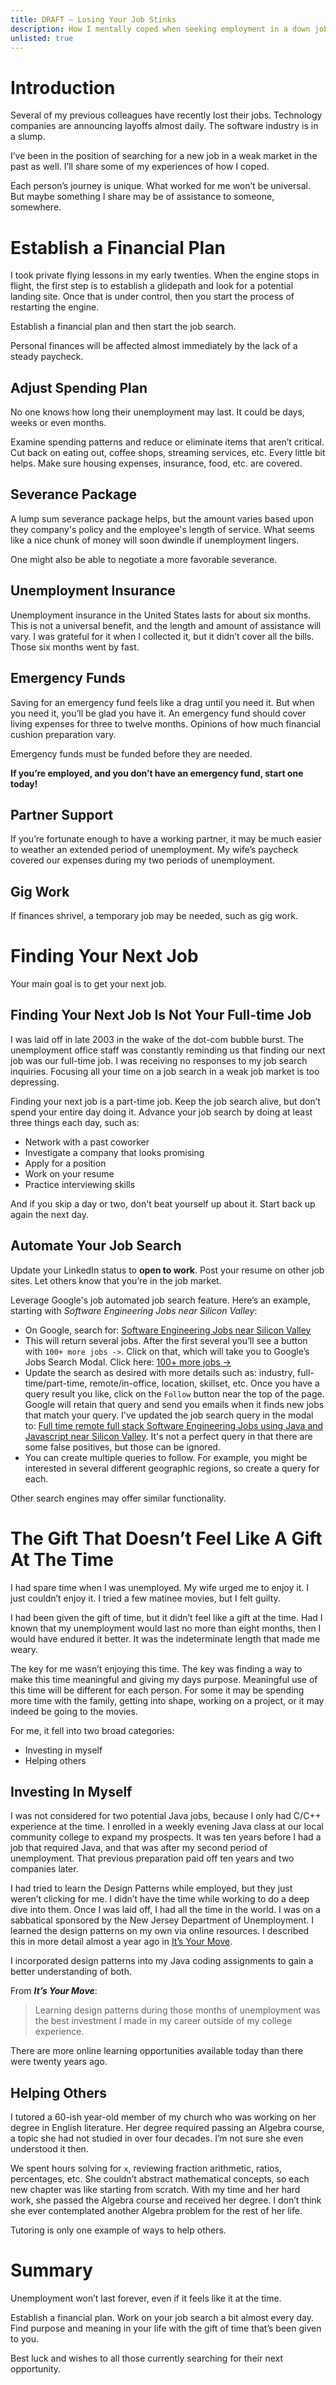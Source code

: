 ```yaml
---
title: DRAFT – Losing Your Job Stinks
description: How I mentally coped when seeking employment in a down job market
unlisted: true
---
```


# Introduction
Several of my previous colleagues have recently lost their jobs. Technology companies are announcing layoffs almost daily. The software industry is in a slump.

I’ve been in the position of searching for a new job in a weak market in the past as well. I’ll share some of my experiences of how I coped.

Each person’s journey is unique. What worked for me won’t be universal. But maybe something I share may be of assistance to someone, somewhere.

# Establish a Financial Plan
I took private flying lessons in my early twenties. When the engine stops in flight, the first step is to establish a glidepath and look for a potential landing site. Once that is under control, then you start the process of restarting the engine.

Establish a financial plan and then start the job search.

Personal finances will be affected almost immediately by the lack of a steady paycheck.

## Adjust Spending Plan
No one knows how long their unemployment may last. It could be days, weeks or even months.

Examine spending patterns and reduce or eliminate items that aren’t critical. Cut back on eating out, coffee shops, streaming services, etc. Every little bit helps. Make sure housing expenses, insurance, food, etc. are covered.

## Severance Package
A lump sum severance package helps, but the amount varies based upon they company's policy and the employee's length of service. What seems like a nice chunk of money will soon dwindle if unemployment lingers.

One might also be able to negotiate a more favorable severance.

## Unemployment Insurance
Unemployment insurance in the United States lasts for about six months. This is not a universal benefit, and the length and amount of assistance will vary. I was grateful for it when I collected it, but it didn’t cover all the bills. Those six months went by fast. 

## Emergency Funds
Saving for an emergency fund feels like a drag until you need it. But when you need it, you’ll be glad you have it.
An emergency fund should cover living expenses for three to twelve months. Opinions of how much financial cushion preparation vary.

Emergency funds must be funded before they are needed.

__If you’re employed, and you don’t have an emergency fund, start one today!__ 

## Partner Support
If you’re fortunate enough to have a working partner, it may be much easier to weather an extended period of unemployment. My wife’s paycheck covered our expenses during my two periods of unemployment.

## Gig Work
If finances shrivel, a temporary job may be needed, such as gig work.

# Finding Your Next Job
Your main goal is to get your next job.

## Finding Your Next Job Is Not Your Full-time Job
I was laid off in late 2003 in the wake of the dot-com bubble burst. The unemployment office staff was constantly reminding us that finding our next job was our full-time job. I was receiving no responses to my job search inquiries. Focusing all your time on a job search in a weak job market is too depressing.

Finding your next job is a part-time job. Keep the job search alive, but don’t spend your entire day doing it. Advance your job search by doing at least three things each day, such as:
* Network with a past coworker
* Investigate a company that looks promising
* Apply for a position
* Work on your resume
* Practice interviewing skills

And if you skip a day or two, don't beat yourself up about it. Start back up again the next day.

## Automate Your Job Search
Update your LinkedIn status to __open to work__. Post your resume on other job sites. Let others know that you’re in the job market.

Leverage Google's job automated job search feature. Here’s an example, starting with _Software Engineering Jobs near Silicon Valley_:
* On Google, search for: [Software Engineering Jobs near Silicon Valley](https://www.google.com/search?q=Software+Engineering+Jobs+near+Silicon+Valley&sca_esv=d2a4c35c63dffda7&sxsrf=ADLYWIJCt4VfFMUUWAUm1xHdcI9nw5x0cQ%3A1722888922027&source=hp&ei=2TKxZp7-O5C3ptQP8YP34AQ&iflsig=AL9hbdgAAAAAZrFA6mu06fY1h2sur-6wmIiLx3XGB1n0&ved=0ahUKEwjezrqx1d6HAxWQm4kEHfHBHUwQ4dUDCBk&uact=5&oq=Software+Engineering+Jobs+near+Silicon+Valley&gs_lp=Egdnd3Mtd2l6Ii1Tb2Z0d2FyZSBFbmdpbmVlcmluZyBKb2JzIG5lYXIgU2lsaWNvbiBWYWxsZXkyBhAAGBYYHjILEAAYgAQYhgMYigUyCxAAGIAEGIYDGIoFMggQABiABBiiBDIIEAAYgAQYogRIoQdQlgJYlgJwAXgAkAEAmAGHAaABhwGqAQMwLjG4AQPIAQD4AQL4AQGYAgKgApwBqAIKwgIHECMYJxjqApgDDJIHAzEuMaAHhQQ&sclient=gws-wiz&jbr=sep:0)
* This will return several jobs. After the first several you’ll see a button with `100+ more jobs ->`. Click on that, which will take you to Google’s Jobs Search Modal. Click here: [100+ more jobs ->](https://www.google.com/search?q=Software%20Engineering%20Jobs%20near%20Silicon%20Valley&sca_esv=d2a4c35c63dffda7&sxsrf=ADLYWIJCt4VfFMUUWAUm1xHdcI9nw5x0cQ%3A1722888922027&source=hp&ei=2TKxZp7-O5C3ptQP8YP34AQ&iflsig=AL9hbdgAAAAAZrFA6mu06fY1h2sur-6wmIiLx3XGB1n0&ved=2ahUKEwimpPuy1d6HAxWCrYkEHY83Bv4Q3L8LegQIHhAK&uact=5&oq=Software%20Engineering%20Jobs%20near%20Silicon%20Valley&gs_lp=Egdnd3Mtd2l6Ii1Tb2Z0d2FyZSBFbmdpbmVlcmluZyBKb2JzIG5lYXIgU2lsaWNvbiBWYWxsZXkyBhAAGBYYHjILEAAYgAQYhgMYigUyCxAAGIAEGIYDGIoFMggQABiABBiiBDIIEAAYgAQYogRIoQdQlgJYlgJwAXgAkAEAmAGHAaABhwGqAQMwLjG4AQPIAQD4AQL4AQGYAgKgApwBqAIKwgIHECMYJxjqApgDDJIHAzEuMaAHhQQ&sclient=gws-wiz&jbr=sep:0&udm=8)
* Update the search as desired with more details such as: industry, full-time/part-time, remote/in-office, location, skillset, etc. Once you have a query result you like, click on the `Follow` button near the top of the page. Google will retain that query and send you emails when it finds new jobs that match your query. I've updated the job search query in the modal to: [Full time remote full stack Software Engineering Jobs using Java and Javascript near Silicon Valley](https://www.google.com/search?q=Full+time+remote+full+stack+Software+Engineering+Jobs+using+Java+and+Javascript+near+Silicon+Valley&sca_esv=d2a4c35c63dffda7&udm=8&sxsrf=ADLYWIIXQguXg9CQtrUFIVf6WVEuUcyJrg%3A1723317324481&ei=TLy3Zvz1HM-z5NoPwYzUuQs&ved=0ahUKEwj8y9enkeuHAxXPGVkFHUEGNbcQ4dUDCBA&uact=5&oq=Full+time+remote+full+stack+Software+Engineering+Jobs+using+Java+and+Javascript+near+Silicon+Valley&gs_lp=Egxnd3Mtd2l6LXNlcnAiY0Z1bGwgdGltZSByZW1vdGUgZnVsbCBzdGFjayBTb2Z0d2FyZSBFbmdpbmVlcmluZyBKb2JzIHVzaW5nIEphdmEgYW5kIEphdmFzY3JpcHQgbmVhciBTaWxpY29uIFZhbGxleUgAUABYAHAAeACQAQCYAQCgAQCqAQC4AQPIAQD4AQGYAgCgAgCYAwCSBwCgBwA&sclient=gws-wiz-serp&jbr=sep:0). It's not a perfect query in that there are some false positives, but those can be ignored.
* You can create multiple queries to follow. For example, you might be interested in several different geographic regions, so create a query for each.

Other search engines may offer similar functionality.

# The Gift That Doesn’t Feel Like A Gift At The Time
I had spare time when I was unemployed. My wife urged me to enjoy it. I just couldn’t enjoy it. I tried a few matinee movies, but I felt guilty.

I had been given the gift of time, but it didn’t feel like a gift at the time. Had I known that my unemployment would last no more than eight months, then I would have endured it better. It was the indeterminate length that made me weary.

The key for me wasn’t enjoying this time. The key was finding a way to make this time meaningful and giving my days purpose. Meaningful use of this time will be different for each person. For some it may be spending more time with the family, getting into shape, working on a project, or it may indeed be going to the movies.

For me, it fell into two broad categories:
* Investing in myself
* Helping others

## Investing In Myself
I was not considered for two potential Java jobs, because I only had C/C++ experience at the time. I enrolled in a weekly evening Java class at our local community college to expand my prospects. It was ten years before I had a job that required Java, and that was after my second period of unemployment. That previous preparation paid off ten years and two companies later.

I had tried to learn the Design Patterns while employed, but they just weren’t clicking for me. I didn’t have the time while working to do a deep dive into them. Once I was laid off, I had all the time in the world. I was on a sabbatical sponsored by the New Jersey Department of Unemployment. I learned the design patterns on my own via online resources. I described this in more detail almost a year ago in [It’s Your Move](https://jhumelsine.github.io/2023/08/24/its-your-move.html).

I incorporated design patterns into my Java coding assignments to gain a better understanding of both.

From ___It’s Your Move___:
>Learning design patterns during those months of unemployment was the best investment I made in my career outside of my college experience.

There are more online learning opportunities available today than there were twenty years ago.

## Helping Others
I tutored a 60-ish year-old member of my church who was working on her degree in English literature. Her degree required passing an Algebra course, a topic she had not studied in over four decades. I’m not sure she even understood it then.

We spent hours solving for `x`, reviewing fraction arithmetic, ratios, percentages, etc. She couldn’t abstract mathematical concepts, so each new chapter was like starting from scratch. With my time and her hard work, she passed the Algebra course and received her degree. I don’t think she ever contemplated another Algebra problem for the rest of her life.

Tutoring is only one example of ways to help others.

# Summary
Unemployment won’t last forever, even if it feels like it at the time.

Establish a financial plan. Work on your job search a bit almost every day. Find purpose and meaning in your life with the gift of time that’s been given to you.

Best luck and wishes to all those currently searching for their next opportunity.
